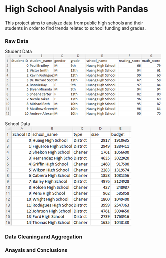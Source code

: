 # High School Analysis with Pandas
This project aims to analyze data from public high schools and their students in order to find trends related to school funding and grades.

<h3>Raw Data</h3>

Student Data <br>
![](screenshots/student_data.png)<br>

School Data <br>
![](screenshots/school_data.png)<br>

<h3>Data Cleaning and Aggregation</h3>
<h3>Anaysis and Conclusions</h3>

